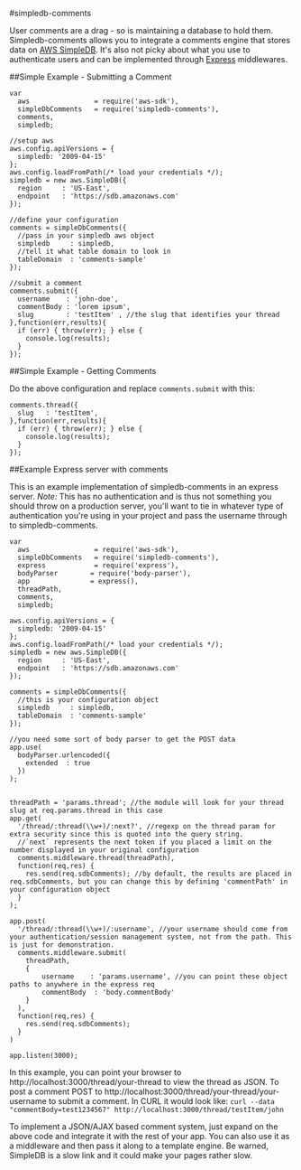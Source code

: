 #simpledb-comments

User comments are a drag - so is maintaining a database to hold them. Simpledb-comments allows you to integrate a comments engine that stores data on [AWS SimpleDB](http://aws.amazon.com/simpledb/). It's also not picky about what you use to authenticate users and can be implemented through [Express](http://expressjs.com/) middlewares.

##Simple Example - Submitting a Comment
```
var
  aws                = require('aws-sdk'),
  simpleDbComments   = require('simpledb-comments'),
  comments,
  simpledb;

//setup aws
aws.config.apiVersions = {
  simpledb: '2009-04-15'
};
aws.config.loadFromPath(/* load your credentials */);
simpledb = new aws.SimpleDB({
  region     : 'US-East',
  endpoint   : 'https://sdb.amazonaws.com'
});

//define your configuration
comments = simpleDbComments({
  //pass in your simpledb aws object
  simpledb     : simpledb,
  //tell it what table domain to look in
  tableDomain  : 'comments-sample'
});

//submit a comment
comments.submit({
  username    : 'john-doe',
  commentBody : 'lorem ipsum',
  slug        : 'testItem' , //the slug that identifies your thread
},function(err,results){
  if (err) { throw(err); } else {
    console.log(results);
  }
});
```

##Simple Example - Getting Comments

Do the above configuration and replace `comments.submit` with this:

```
comments.thread({
  slug   : 'testItem',
},function(err,results){
  if (err) { throw(err); } else {
    console.log(results);
  }
});
```

##Example Express server with comments

This is an example implementation of simpledb-comments in an express server. _Note:_ This has no authentication and is thus not something you should throw on a production server, you'll want to tie in whatever type of authentication you're using in your project and pass the username through to simpledb-comments.

```
var
  aws                = require('aws-sdk'),
  simpleDbComments   = require('simpledb-comments'),
  express            = require('express'),
  bodyParser        = require('body-parser'),
  app               = express(),
  threadPath,
  comments,
  simpledb;

aws.config.apiVersions = {
  simpledb: '2009-04-15'
};
aws.config.loadFromPath(/* load your credentials */);
simpledb = new aws.SimpleDB({
  region     : 'US-East',
  endpoint   : 'https://sdb.amazonaws.com'
});

comments = simpleDbComments({
  //this is your configuration object
  simpledb     : simpledb,
  tableDomain  : 'comments-sample'
});

//you need some sort of body parser to get the POST data
app.use(
  bodyParser.urlencoded({
    extended  : true
  })
);


threadPath = 'params.thread'; //the module will look for your thread slug at req.params.thread in this case
app.get(
  '/thread/:thread(\\w+)/:next?', //regexp on the thread param for extra security since this is quoted into the query string.
  //`next` represents the next token if you placed a limit on the number displayed in your original configuration
  comments.middleware.thread(threadPath),
  function(req,res) {
    res.send(req.sdbComments); //by default, the results are placed in req.sdbComments, but you can change this by defining 'commentPath' in your configuration object
  }
);

app.post(
  '/thread/:thread(\\w+)/:username', //your username should come from your authentication/session management system, not from the path. This is just for demonstration.
  comments.middleware.submit(
    threadPath,
    {
        username    : 'params.username', //you can point these object paths to anywhere in the express req
        commentBody  : 'body.commentBody'
    }
  ),
  function(req,res) {
    res.send(req.sdbComments);
  }
)

app.listen(3000);
```

In this example, you can point your browser to http://localhost:3000/thread/your-thread to view the thread as JSON. To post a comment POST to http://localhost:3000/thread/your-thread/your-username to submit a comment. In CURL it would look like: `curl --data "commentBody=test1234567" http://localhost:3000/thread/testItem/john`

To implement a JSON/AJAX based comment system, just expand on the above code and integrate it with the rest of your app. You can also use it as a middleware and then pass it along to a template engine. Be warned, SimpleDB is a slow link and it could make your pages rather slow.
